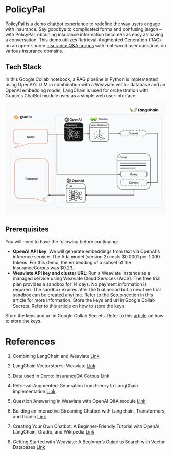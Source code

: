 # PolicyPal
PolicyPal is a demo chatbot experience to redefine the way users engage with insurance. Say goodbye to complicated forms and confusing jargon – with PolicyPal, obtaining insurance information becomes as easy as having a conversation. This demo utilizes Retrieval-Augmented Generation (RAG) on an open-source [insurance Q&A corpus](https://github.com/shuzi/insuranceQA/tree/master) with real-world user questions on various insurance domains.

## Tech Stack
In this Google Collab notebook, a RAG pipeline in Python is implemented using OpenAI's LLM in combination with a Weaviate vector database and an OpenAI embedding model. LangChain is used for orchestration with Gradio's ChatBot module used as a simple web user interface.

![PolicyPal RAG Workflow Architecture Diagram.png](https://github.com/julianaddison/gen-ai-rag/blob/main/PolicyPal%20RAG%20Workflow%20Architecture%20Diagram.png)

## Prerequisites
You will need to have the following before continuing:

- **OpenAI API key**: We will generate embeddings from text via OpenAI's inference service. The Ada model (version 2) costs $0.0001 per 1,000 tokens. For this demo, the embedding of a subset of the InsuranceCorpus was $0.23.
- **Weaviate API key and cluster URL**: Run a Weaviate instance as a managed service using Weaviate Cloud Services (WCS). The free trial plan provides a sandbox for 14 days. No payment information is required. The sandbox expires after the trial period but a new free trial sandbox can be created anytime. Refer to the Setup section in this article for more information.
Store the keys and url in Google Collab Secrets. Refer to this article on how to store the keys.

Store the keys and url in Google Collab Secrets. Refer to this [article](https://medium.com/@parthdasawant/how-to-use-secrets-in-google-colab-450c38e3ec75) on how to store the keys.

# References
1. Combining LangChain and Weaviate [Link](https://weaviate.io/blog/combining-langchain-and-weaviate)

1. LangChain Vectorstores: Weaviate [Link](https://python.langchain.com/docs/integrations/vectorstores/weaviate#prerequisites)

1. Data used in Demo: InsuranceQA Corpus [Link](https://github.com/shuzi/insuranceQA/tree/master)

1. Retrieval-Augmented-Generation from theory to LangChain implementation [Link](https://towardsdatascience.com/retrieval-augmented-generation-rag-from-theory-to-langchain-implementation-4e9bd5f6a4f2).

1. Question Answering in Weaviate with OpenAI Q&A module [Link](https://github.com/openai/openai-cookbook/blob/main/examples/vector_databases/weaviate/question-answering-with-weaviate-and-openai.ipynb)

1. Building an Interactive Streaming Chatbot with Langchain, Transformers, and Gradio [Link](https://medium.com/@shrinath.suresh/building-an-interactive-streaming-chatbot-with-langchain-transformers-and-gradio-93b97378353e)

1. Creating Your Own Chatbot: A Beginner-Friendly Tutorial with OpenAI, LangChain, Gradio, and Wikipedia [Link](https://medium.com/@kristenkehrer/creating-your-own-chatbot-a-beginner-friendly-tutorial-with-openai-langchain-gradio-and-8440c96fc9b4)

1. Getting Started with Weaviate: A Beginner’s Guide to Search with Vector Databases [Link](https://towardsdatascience.com/getting-started-with-weaviate-a-beginners-guide-to-search-with-vector-databases-14bbb9285839)

